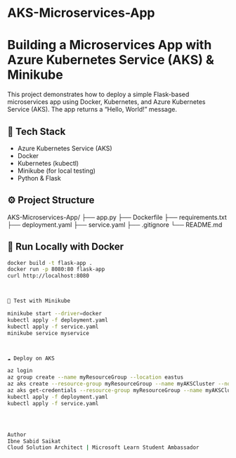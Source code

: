 # AKS-Microservices-App
# Building a Microservices App with Azure Kubernetes Service (AKS) & Minikube

This project demonstrates how to deploy a simple Flask-based microservices app using Docker, Kubernetes, and Azure Kubernetes Service (AKS). The app returns a “Hello, World!” message.

## 🔧 Tech Stack

- Azure Kubernetes Service (AKS)
- Docker
- Kubernetes (kubectl)
- Minikube (for local testing)
- Python & Flask

## ⚙️ Project Structure

AKS-Microservices-App/
├── app.py
├── Dockerfile
├── requirements.txt
├── deployment.yaml
├── service.yaml
├── .gitignore
└── README.md



## 🚀 Run Locally with Docker

```bash
docker build -t flask-app .
docker run -p 8080:80 flask-app
curl http://localhost:8080



🧪 Test with Minikube

minikube start --driver=docker
kubectl apply -f deployment.yaml
kubectl apply -f service.yaml
minikube service myservice



☁️ Deploy on AKS

az login
az group create --name myResourceGroup --location eastus
az aks create --resource-group myResourceGroup --name myAKSCluster --node-count 3 --enable-addons monitoring --generate-ssh-keys
az aks get-credentials --resource-group myResourceGroup --name myAKSCluster
kubectl apply -f deployment.yaml
kubectl apply -f service.yaml




Author
Ibne Sabid Saikat
Cloud Solution Architect | Microsoft Learn Student Ambassador
